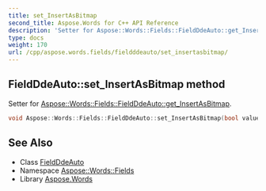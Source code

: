 ```yaml
---
title: set_InsertAsBitmap
second_title: Aspose.Words for C++ API Reference
description: 'Setter for Aspose::Words::Fields::FieldDdeAuto::get_InsertAsBitmap.'
type: docs
weight: 170
url: /cpp/aspose.words.fields/fieldddeauto/set_insertasbitmap/
---
```

## FieldDdeAuto::set_InsertAsBitmap method


Setter for [Aspose::Words::Fields::FieldDdeAuto::get_InsertAsBitmap](../get_insertasbitmap/).

```cpp
void Aspose::Words::Fields::FieldDdeAuto::set_InsertAsBitmap(bool value)
```

## See Also

* Class [FieldDdeAuto](../)
* Namespace [Aspose::Words::Fields](../../)
* Library [Aspose.Words](../../../)
